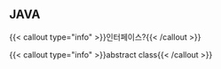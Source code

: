 ## JAVA
{{< callout type="info" >}}인터페이스?{{< /callout >}}

{{< callout type="info" >}}abstract class{{< /callout >}}
